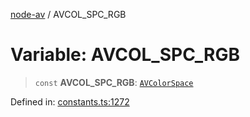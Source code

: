 [node-av](../globals.md) / AVCOL\_SPC\_RGB

# Variable: AVCOL\_SPC\_RGB

> `const` **AVCOL\_SPC\_RGB**: [`AVColorSpace`](../type-aliases/AVColorSpace.md)

Defined in: [constants.ts:1272](https://github.com/seydx/av/blob/f8631fc881b394300b1479f511d55cf1c370a87f/src/constants/constants.ts#L1272)
